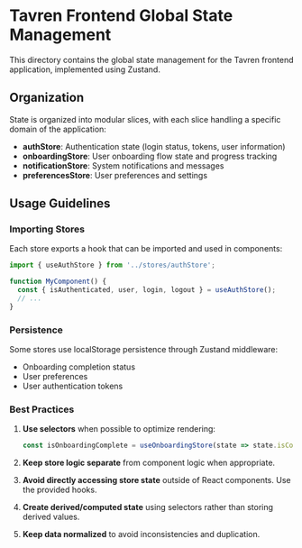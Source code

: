 # Tavren Frontend Global State Management

This directory contains the global state management for the Tavren frontend application, implemented using Zustand.

## Organization

State is organized into modular slices, with each slice handling a specific domain of the application:

- **authStore**: Authentication state (login status, tokens, user information)
- **onboardingStore**: User onboarding flow state and progress tracking
- **notificationStore**: System notifications and messages
- **preferencesStore**: User preferences and settings

## Usage Guidelines

### Importing Stores

Each store exports a hook that can be imported and used in components:

```typescript
import { useAuthStore } from '../stores/authStore';

function MyComponent() {
  const { isAuthenticated, user, login, logout } = useAuthStore();
  // ...
}
```

### Persistence

Some stores use localStorage persistence through Zustand middleware:

- Onboarding completion status
- User preferences
- User authentication tokens

### Best Practices

1. **Use selectors** when possible to optimize rendering:
   ```typescript
   const isOnboardingComplete = useOnboardingStore(state => state.isCompleted);
   ```

2. **Keep store logic separate** from component logic when appropriate.

3. **Avoid directly accessing store state** outside of React components. Use the provided hooks.

4. **Create derived/computed state** using selectors rather than storing derived values.

5. **Keep data normalized** to avoid inconsistencies and duplication. 